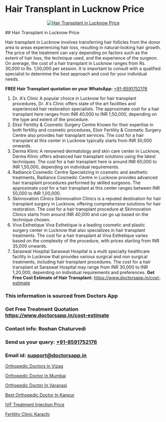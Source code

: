 # Hair Transplant in Lucknow Price

<p align="center">
  <a href="https://doctorsapp.co.in/uploads/treatment_image/Finding%20the%20best%20hair%20clinic.jpg">
    <img src="https://doctorsapp.co.in/treatment/hair-transplant" alt="Hair Transplant in Lucknow Price">
  </a>
</p>
## Hair Transplant in Lucknow Price

Hair transplant in Lucknow involves transferring hair follicles from the donor area to areas experiencing hair loss, resulting in natural-looking hair growth. The price of the treatment can vary depending on factors such as the extent of hair loss, the technique used, and the experience of the surgeon. On average, the cost of a hair transplant in Lucknow ranges from Rs. 30,000 to Rs. 1,00,000 per session. It is important to consult with a qualified specialist to determine the best approach and cost for your individual needs.

**FREE Hair Transplant quotation on your WhatsApp:**  [+91-8591752176](https://api.whatsapp.com/send?phone=8591752176)

1) Dr. A's Clinic   A popular choice in Lucknow for hair transplant procedures, Dr. A's Clinic offers state of the art facilities and experienced hair restoration specialists. The approximate cost for a hair transplant here ranges from INR 40,000 to INR 1,50,000, depending on the type and extent of the procedure.
2) Elixir Fertility & Cosmetic Surgery Centre   Known for their expertise in both fertility and cosmetic procedures, Elixir Fertility & Cosmetic Surgery Centre also provides hair transplant services. The cost for a hair transplant at this center in Lucknow typically starts from INR 30,000 onwards.
3) Derma Klinic   A renowned dermatology and skin care center in Lucknow, Derma Klinic offers advanced hair transplant solutions using the latest techniques. The cost for a hair transplant here is around INR 60,000 to INR 1,50,000, depending on individual requirements.
4) Radiance Cosmedic Centre   Specializing in cosmetic and aesthetic treatments, Radiance Cosmedic Centre in Lucknow provides advanced hair transplant procedures performed by skilled surgeons. The approximate cost for a hair transplant at this center ranges between INR 50,000 to INR 1,00,000.
5) Skinnovation Clinics   Skinnovation Clinics is a reputed destination for hair transplant surgery in Lucknow, offering comprehensive solutions for hair restoration. The cost for a hair transplant procedure at Skinnovation Clinics starts from around INR 40,000 and can go up based on the technique chosen.
6) Viva Esthetique   Viva Esthetique is a leading cosmetic and plastic surgery center in Lucknow that also specializes in hair transplant treatments. The cost for a hair transplant at Viva Esthetique varies based on the complexity of the procedure, with prices starting from INR 35,000 onwards.
7) Saraswat Hospital   Saraswat Hospital is a multi specialty healthcare facility in Lucknow that provides various surgical and non surgical treatments, including hair transplant procedures. The cost for a hair transplant at Saraswat Hospital may range from INR 30,000 to INR 1,20,000, depending on individual requirements and preferences.
**Get Free Cost Estimate of Hair Transplant:** https://www.doctorsapp.in/cost-estimate

### This information is sourced from Doctors App 
### Get Free Treatment Quotation https://www.doctorsapp.in/cost-estimate
### Contact info: Roshan Chaturvedi 
### Send us your query: [+91-8591752176](https://api.whatsapp.com/send?phone=8591752176) 
### Email id: support@doctorsapp.in

[Orthopedic Doctors In Vizag](https://www.linkedin.com/pulse/orthopedic-doctors-vizag-doctorsappin-lecpc?trackingId=3XZmZBsnU1urzwOTxOjGrQ%3D%3D&lipi=urn%3Ali%3Apage%3Ad_flagship3_company_admin%3BcTUR6naWQkWjeA%2BR15noZQ%3D%3D)

[Orthopedic Doctor In Mumbai](https://www.linkedin.com/pulse/orthopedic-doctor-mumbai-doctorsapp-united-arab-emirates-vx4we?trackingId=vQfLgLKQhTOcyoF6KHlc3A%3D%3D&lipi=urn%3Ali%3Apage%3Ad_flagship3_company_admin%3BSXrbBuk4SwWZ8nIcZ2zSvw%3D%3D)

[Orthopedic Doctor In Varanasi](https://medium.com/@vimalrana22/orthopedic-doctor-in-varanasi-98b85f9a43ed)

[Best Orthopedic Doctor In Kanpur](https://medium.com/@vimalrana22/best-orthopedic-doctor-in-kanpur-29a81a7eb859)

[IVF Treatment Injection Price](https://doctors-apps.github.io/doctorsapp/ivf-treatment-injection-price)

[Fertility Clinic Karachi](https://doctors-apps.github.io/doctorsapp/fertility-clinic-karachi)

